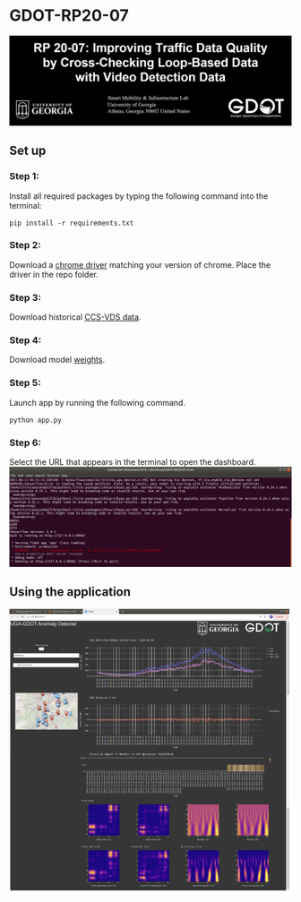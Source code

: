 # GDOT-RP20-07

![title](static/assets/imgs/title.PNG)

## Set up
### Step 1:
Install all required packages by typing the following command into the terminal:
```
pip install -r requirements.txt
```
### Step 2:
Download a [chrome driver](https://chromedriver.chromium.org/downloads) matching your version of chrome. Place the driver in the repo folder.
### Step 3:
Download historical [CCS-VDS data](https://drive.google.com/file/d/1sJVT0Z2HbnMA9soFFfnMJ-le_DcM-tJc/view?usp=sharing).
### Step 4:
Download model [weights](https://drive.google.com/file/d/18u6rr26MY4-Jcd1UCuFdRPNEiCE8Wzi7/view?usp=sharing).
### Step 5:
Launch app by running the following command.
```
python app.py
```
### Step 6:
Select the URL that appears in the terminal to open the dashboard.
![term](static/assets/imgs/term.png)



## Using the application
![interface](static/assets/imgs/interface.png)


